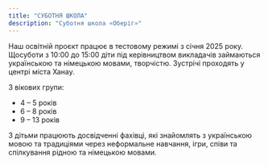 ```yaml
---
title: "СУБОТНЯ ШКОЛА"
description: "Суботня школа «Оберіг»"
---
```


Наш освітній проєкт працює в тестовому режимі з  січня 2025 року. 
Щосуботи з 10:00 до 15:00 діти під керівництвом викладачів займаються українською та німецькою мовами, творчістю. Зустрічі проходять у центрі міста Ханау.

3  вікових групи:

- 4 – 5 років
- 6 – 8 років
- 9 – 13 років

З дітьми працюють  досвідченні фахівці, які  знайомлять з українською мовою та традиціями через неформальне навчання, ігри, співи та спілкування рідною та німецькою мовами.
